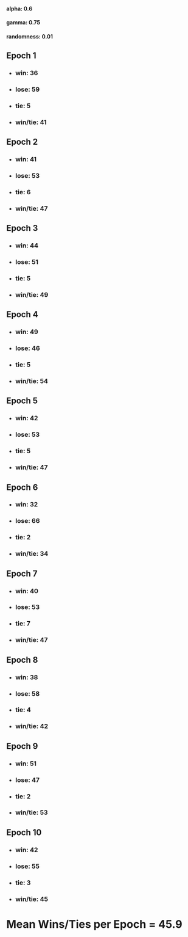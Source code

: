 #### alpha: 0.6
#### gamma: 0.75
#### randomness: 0.01


## Epoch 1
- ### win: 36
- ### lose: 59
- ### tie: 5
- ### win/tie: 41
## Epoch 2
- ### win: 41
- ### lose: 53
- ### tie: 6
- ### win/tie: 47
## Epoch 3
- ### win: 44
- ### lose: 51
- ### tie: 5
- ### win/tie: 49
## Epoch 4
- ### win: 49
- ### lose: 46
- ### tie: 5
- ### win/tie: 54
## Epoch 5
- ### win: 42
- ### lose: 53
- ### tie: 5
- ### win/tie: 47
## Epoch 6
- ### win: 32
- ### lose: 66
- ### tie: 2
- ### win/tie: 34
## Epoch 7
- ### win: 40
- ### lose: 53
- ### tie: 7
- ### win/tie: 47
## Epoch 8
- ### win: 38
- ### lose: 58
- ### tie: 4
- ### win/tie: 42
## Epoch 9
- ### win: 51
- ### lose: 47
- ### tie: 2
- ### win/tie: 53
## Epoch 10
- ### win: 42
- ### lose: 55
- ### tie: 3
- ### win/tie: 45

# Mean Wins/Ties per Epoch = 45.9